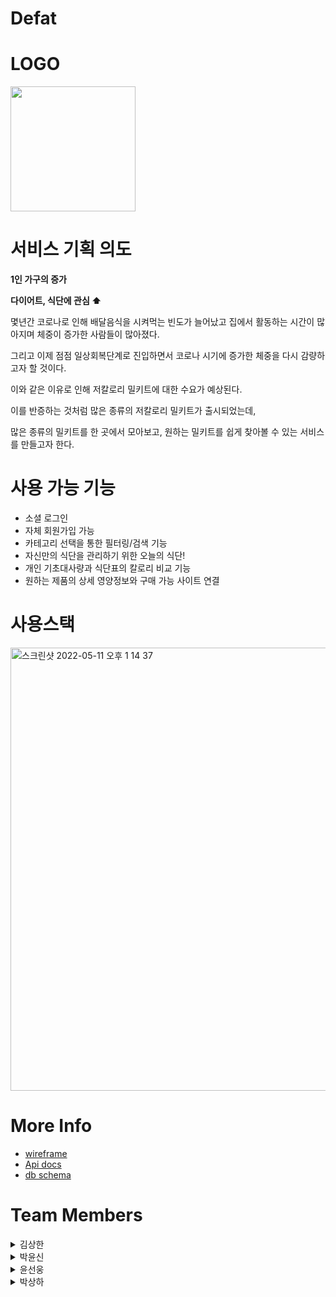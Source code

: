 # Defat

# LOGO

<img src="https://user-images.githubusercontent.com/96028990/167563744-5c4fe586-abdd-471a-bd44-dd0e0aa7e13d.png" width="200" height="200"/>

# 서비스 기획 의도

**1인 가구의 증가**

**다이어트, 식단에 관심 ⬆**

몇년간 코로나로 인해 배달음식을 시켜먹는 빈도가 늘어났고 집에서 활동하는 시간이 많아지며 체중이 증가한 사람들이 많아졌다.

그리고 이제 점점 일상회복단계로 진입하면서 코로나 시기에 증가한
 체중을 다시 감량하고자 할 것이다.

이와 같은 이유로 인해 저칼로리 밀키트에 대한 수요가 예상된다.

이를 반증하는 것처럼 많은 종류의 저칼로리 밀키트가 출시되었는데,

많은 종류의 밀키트를 한 곳에서 모아보고, 원하는 밀키트를 쉽게 찾아볼 수 있는 서비스를 만들고자 한다.

# 사용 가능 기능

* 소셜 로그인
* 자체 회원가입 가능
* 카테고리 선택을 통한 필터링/검색 기능
* 자신만의 식단을 관리하기 위한 오늘의 식단!
* 개인 기초대사량과 식단표의 칼로리 비교 기능
* 원하는 제품의 상세 영양정보와 구매 가능 사이트 연결

# 사용스택

<img width="709" alt="스크린샷 2022-05-11 오후 1 14 37" src="https://user-images.githubusercontent.com/96028990/167767942-52566031-8f0e-4147-8564-214810c9e81f.png">

# More Info

* [wireframe](https://www.figma.com/file/oGyFyAvHWZBCgW4Ek1k3bu/Untitled?node-id=6%3A277)
* [Api docs](https://app.gitbook.com/s/GrsY6V9Xbfu5r5lydeo3/)
* [db schema](https://dbdiagram.io/d/6279aca37f945876b6e65d5e)

# Team Members

<details><summary>김상한</summary>

***
* Position: Back-End(Team Leader)


***
</details>

<details><summary>박윤신</summary>

***
* Position: Back-End

***
</details>

<details><summary>윤선웅</summary>

***
* Position: Front-End

***
</details>

<details><summary>박상하</summary>

***
* Position: Front-End

***
</details>


